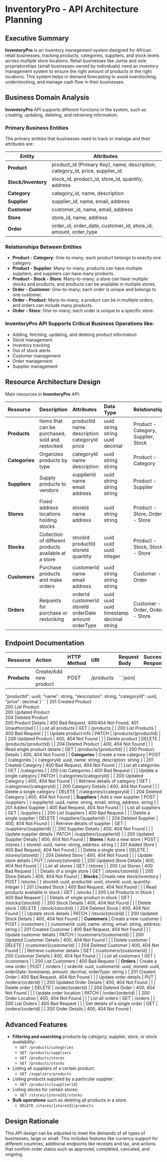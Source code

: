 # InventoryPro - API Architecture Planning

## Executive Summary

**InventoryPro** is an inventory management system designed for African retail businesses, tracking products, categories, suppliers, and stock levels across multiple store locations. Retail businesses like Jumia and sole proprietorships (small businesses owned by individuals) need an inventory management system to ensure the right amount of products in the right locations. This system helps in demand forecasting to avoid overstocking, understocking, and manage cash flow in their businesses.

## Business Domain Analysis

**InventoryPro** API supports different functions in the system, such as creating, updating, deleting, and retrieving information.

### Primary Business Entities

The primary entities that businesses need to track or manage and their attributes are:

| Entity              | Attributes                                                                   |
| ------------------- | ---------------------------------------------------------------------------- |
| **Product**         | product_id (Primary Key), name, description, category_id, price, supplier_id |
| **Stock/Inventory** | stock_id, product_id, store_id, quantity, address                            |
| **Category**        | category_id, name, description                                               |
| **Supplier**        | supplier_id, name, email, address                                            |
| **Customer**        | customer_id, name, email, address                                            |
| **Store**           | store_id, name, address                                                      |
| **Order**           | order_id, order_date, customer_id, store_id, amount, order_type              |

### Relationships Between Entities

- **Product - Category**: One-to-many; each product belongs to exactly one category.
- **Product - Supplier**: Many-to-many; products can have multiple suppliers, and suppliers can have many products.
- **Product - Stock - Store**: Many-to-many; a store can have multiple stocks and products, and products can be available in multiple stores.
- **Order - Customer**: One-to-many; each order is unique and belongs to one customer.
- **Order - Product**: Many-to-many; a product can be in multiple orders, and orders can include many products.
- **Order - Store**: One-to-many; each order is unique to a specific store.

### InventoryPro API Supports Critical Business Operations like:

- Adding, fetching, updating, and deleting product information
- Stock management
- Inventory tracking
- Out of stock alerts
- Customer management
- Order management
- Supplier management

## Resource Architecture Design

Main resources in **InventoryPro** API:

| Resource | Description | Attributes | Data Type | Relationships |
| :---- | :---- | :---- | :---- | :---- |
| **Products** | Items that can be purchased, sold and restocked | productId<br>name<br>description<br>categoryId<br>price | uuid<br>string<br>string<br>uuid<br>decimal | Product - Category, Supplier, Stock |
| **Categories** | Organizes products by type | categoryId<br>name<br>description | uuid<br>string<br>string | Product - Category |
| **Suppliers**  | Supply products to vendors | supplierId<br>name<br>email<br>address | uuid<br>string<br>string<br>string | Product - Supplier |
| **Stores** | Fixed address locations holding stocks | storeId<br>name<br>address | uuid<br>string<br>string | Product - Store, Order - Store |
| **Stocks** | Collection of different products available at a store | stockId<br>productId<br>storeId<br>quantity | uuid<br>uuid<br>uuid<br>integer | Product - Stock, Stock - Store |
| **Customers** | Purchase products and make orders | customerId<br>name<br>email<br>address | uuid<br>string<br>string<br>string | Customer - Order |
| **Orders** | Requests for purchase or restocking | orderId<br>customerId<br>storeId<br>orderDate<br>amount<br>orderType | uuid<br>uuid<br>uuid<br>timestamp<br>decimal<br>string | Customer - Order, Order - Store |

## Endpoint Documentation

| Resource | Action | HTTP Method | URI | Request Body | Success Response | Error Response |
| :---- | :---- | :---- | :---- | :---- | :---- | :---- |
| **Products** | Create/Add new product | POST | /products | ```json{
"productId": uuid,
"name": string,
"description": string,
"categoryId": uuid,
"price": decimal
}``` | 201 Created Product<br>200 List Product<br>200 Updated Product<br>204 Deleted Product<br>200 Product Details | 400 Bad Request, 400/404 Not Found, 401 Unauthorized |
| | List all products | GET | /products | | 200 List Products | 400 Bad Request |
| | Update product info | PATCH | /products/{productId} | | 200 Updated Product | 400, 404 Not Found |
| | Delete product | DELETE | /products/{productId} | | 204 Deleted Product | 400, 404 Not Found |
| | Read single product details | GET | /products/{productId} | | 200 Product Details | 400, 404 Not Found |
| **Categories** | Create a new category | POST | /categories | { categoryId: uuid, name: string, description: string } | 201 Created Category | 400 Bad Request, 404 Not Found |
| | List all categories | GET | /categories | | 200 List Categories | 400 Bad Request |
| | Update a single category | PATCH | /categories/{categoryId} | | 200 Updated Category | 400, 404 Not Found |
| | Retrieve details of category | GET | /categories/{categoryId} | | 200 Category Details | 400, 404 Not Found |
| | Delete a single category | DELETE | /categories/{categoryId} | | 204 Deleted Category | 400, 404 Not Found |
| **Suppliers** | Add a new supplier | POST | /suppliers | { supplierId: uuid, name: string, email: string, address: string } | 201 Added Supplier | 400 Bad Request, 404 Not Found |
| | List all suppliers | GET | /suppliers | | 200 List Suppliers | 400 Bad Request |
| | Delete a single supplier | DELETE | /suppliers/{supplierId} | | 204 Deleted Supplier | 400, 404 Not Found |
| | Retrieve details of supplier | GET | /suppliers/{supplierId} | | 200 Supplier Details | 400, 404 Not Found |
| | Update supplier details | PATCH | /suppliers/{supplierId} | | 200 Updated Supplier Details | 400, 404 Not Found |
| **Stores** | Add a new store | POST | /stores | { storeId: uuid, name: string, address: string } | 201 Added Store | 400 Bad Request, 404 Not Found |
| | Delete a single store | DELETE | /stores/{storeId} | | 204 Deleted Store | 400, 404 Not Found |
| | Update store details | PUT | /stores/{storeId} | | 200 Updated Store Details | 400, 404 Not Found |
| | List all stores | GET | /stores | | 200 List Stores | 400 Bad Request |
| | Details of a single store | GET | /stores/{storeId} | | 200 Store Details | 400, 404 Not Found |
| **Stocks** | Create new stock/inventory | POST | /stocks | { stockId: uuid, productId: uuid, storeId: uuid, quantity: integer } | 201 Created Stock | 400 Bad Request, 404 Not Found |
| | Read products available in stock | GET | /stocks | | 200 List Products in Stock | 400 Bad Request |
| | Details of single product in stock | GET | /stocks/{stockId} | | 200 Stock Details | 400, 404 Not Found |
| | Delete stock | DELETE | /stock/{stockId} | | 204 Deleted Stock | 400, 404 Not Found |
| | Update stock details | PATCH | /stock/{stockId} | | 200 Updated Stock Details | 400, 404 Not Found |
| **Customers** | Create a new customer | POST | /customers | { customerId: uuid, name: string, email: string, address: string } | 201 Created Customer | 400 Bad Request, 404 Not Found |
| | Update customer details | PATCH | /customers/{customerId} | | 200 Updated Customer Details | 400, 404 Not Found |
| | Delete customer | DELETE | /customer/{customerId} | | 204 Deleted Customer | 400, 404 Not Found |
| | Retrieve customer details | GET | /customers/{customerId} | | 200 Customer Details | 400, 404 Not Found |
| | List all customers | GET | /customers | | 200 List Customers | 400 Bad Request |
| **Orders** | Create a new order | POST | /orders | { orderId: uuid, customerId: uuid, storeId: uuid, orderDate: timestamp, amount: decimal, orderType: string } | 201 Created Order | 400 Bad Request, 404 Not Found |
| | Update order details | PUT | /orders/{orderId} | | 200 Updated Order Details | 400, 404 Not Found |
| | Delete order | DELETE | /order/{orderId} | | 204 Deleted Order | 400, 404 Not Found |
| | Update order location | PATCH | /order/{orderId} | | 200 Order Location | 400, 404 Not Found |
| | List all orders | GET | /orders | | 200 List Orders | 400 Bad Request |
| | Get details of a single order | GET | /orders/{orderId} | | 200 Order Details | 400, 404 Not Found |

## Advanced Features

- **Filtering and searching** products by category, supplier, store, or stock availability:
  - `GET /products/categories`
  - `GET /products/suppliers`
  - `GET /products/stores`
  - `GET /products/stocks`
- Listing all suppliers of a certain product:
  - `GET /suppliers/products`
- Listing products supplied by a particular supplier:
  - `GET /products/{supplierId}`
- Listing stocks for certain stores:
  - `GET /stores/{storeId}/stocks`
- **Bulk operations** such as deleting all products in a store:
  - `DELETE /stores/{storeId}/products`

## Design Rationale

This API design can be adjusted to meet the demands of all types of businesses, large or small. This includes features like currency support for different countries, additional endpoints like receipts and tax, and actions that confirm order status such as approved, completed, canceled, and ongoing.
